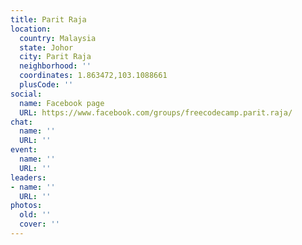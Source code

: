 ```yaml
---
title: Parit Raja
location:
  country: Malaysia
  state: Johor
  city: Parit Raja
  neighborhood: ''
  coordinates: 1.863472,103.1088661
  plusCode: ''
social:
  name: Facebook page
  URL: https://www.facebook.com/groups/freecodecamp.parit.raja/
chat:
  name: ''
  URL: ''
event:
  name: ''
  URL: ''
leaders:
- name: ''
  URL: ''
photos:
  old: ''
  cover: ''
---
```

